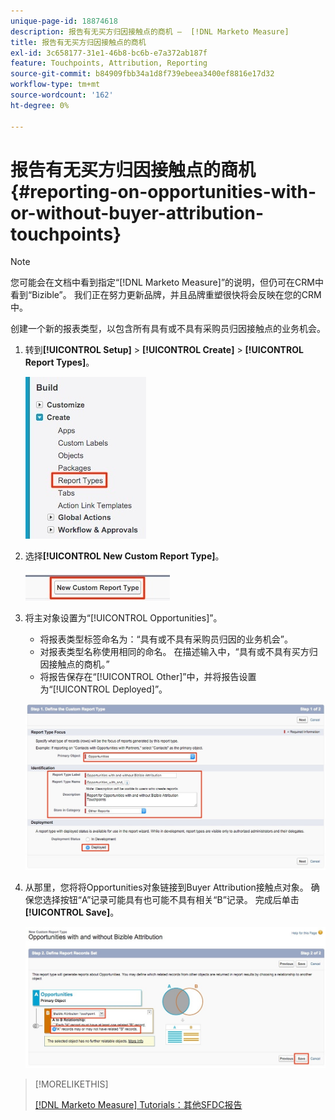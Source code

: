 ```yaml
---
unique-page-id: 18874618
description: 报告有无买方归因接触点的商机 —  [!DNL Marketo Measure]
title: 报告有无买方归因接触点的商机
exl-id: 3c658177-31e1-46b8-bc6b-e7a372ab187f
feature: Touchpoints, Attribution, Reporting
source-git-commit: b84909fbb34a1d8f739ebeea3400ef8816e17d32
workflow-type: tm+mt
source-wordcount: '162'
ht-degree: 0%

---
```


# 报告有无买方归因接触点的商机 {#reporting-on-opportunities-with-or-without-buyer-attribution-touchpoints}

>[!NOTE]
>
>您可能会在文档中看到指定“[!DNL Marketo Measure]”的说明，但仍可在CRM中看到“Bizible”。 我们正在努力更新品牌，并且品牌重塑很快将会反映在您的CRM中。

创建一个新的报表类型，以包含所有具有或不具有采购员归因接触点的业务机会。

1. 转到&#x200B;**[!UICONTROL Setup]** > **[!UICONTROL Create]** > **[!UICONTROL Report Types]**。

   ![](assets/1-1.jpg)

1. 选择&#x200B;**[!UICONTROL New Custom Report Type]**。

   ![](assets/2-1.jpg)

1. 将主对象设置为“[!UICONTROL Opportunities]”。

   * 将报表类型标签命名为：“具有或不具有采购员归因的业务机会”。
   * 对报表类型名称使用相同的命名。 在描述输入中，“具有或不具有买方归因接触点的商机。”
   * 将报告保存在“[!UICONTROL Other]”中，并将报告设置为“[!UICONTROL Deployed]”。

   ![](assets/3-1.jpg)

1. 从那里，您将将Opportunities对象链接到Buyer Attribution接触点对象。 确保您选择按钮“A”记录可能具有也可能不具有相关“B”记录。 完成后单击&#x200B;**[!UICONTROL Save]**。

   ![](assets/4-1.jpg)

>[!MORELIKETHIS]
>
>[[!DNL Marketo Measure] Tutorials：其他SFDC报告](https://experienceleague.adobe.com/zh-hans/docs/marketo-measure-learn/tutorials/onboarding/marketo-measure-102/addtional-salesforce-reports)
